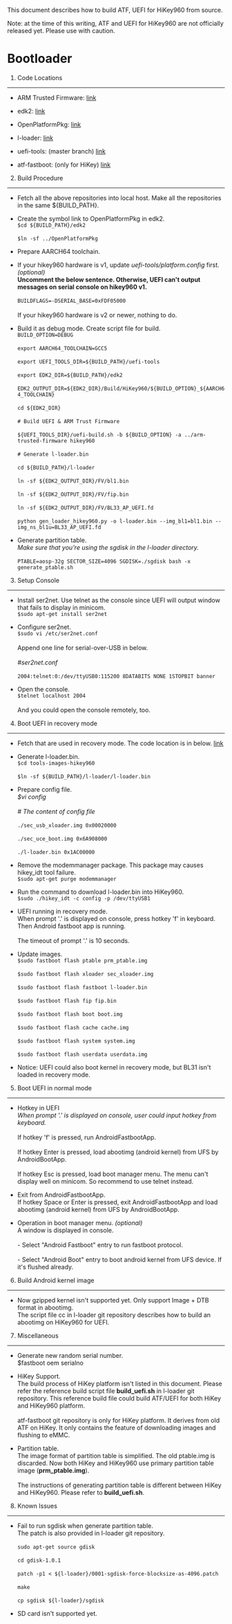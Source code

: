 This document describes how to build ATF, UEFI for HiKey960 from source.

Note: at the time of this writing, ATF and UEFI for HiKey960 are not officially released yet. Please use with caution.

Bootloader
====================

1. Code Locations
-----------------

   * ARM Trusted Firmware:
   [link](https://github.com/ARM-software/arm-trusted-firmware/tree/integration)

   * edk2:
   [link](https://github.com/96boards-hikey/edk2/tree/testing/hikey960_v2.5)

   * OpenPlatformPkg:
   [link](https://github.com/96boards-hikey/OpenPlatformPkg/tree/testing/hikey960_v1.3.4)

   * l-loader:
   [link](https://github.com/96boards-hikey/l-loader/tree/testing/hikey960_v1.2)

   * uefi-tools: (master branch)
   [link](https://git.linaro.org/uefi/uefi-tools.git)

   * atf-fastboot: (only for HiKey)
   [link](https://github.com/96boards-hikey/atf-fastboot/tree/master)


2. Build Procedure
------------------

   * Fetch all the above repositories into local host.
     Make all the repositories in the same ${BUILD_PATH}.

   * Create the symbol link to OpenPlatformPkg in edk2.
     <br>`$cd ${BUILD_PATH}/edk2`</br>
     <br>`$ln -sf ../OpenPlatformPkg`</br>

   * Prepare AARCH64 toolchain.

   * If your hikey960 hardware is v1, update _uefi-tools/platform.config_ first. _(optional)_
     <br>__Uncomment the below sentence. Otherwise, UEFI can't output messages on serial
     console on hikey960 v1.__</br>
     <br>`BUILDFLAGS=-DSERIAL_BASE=0xFDF05000`</br>
     <br>If your hikey960 hardware is v2 or newer, nothing to do.</br>

   * Build it as debug mode. Create script file for build.
     <br>`BUILD_OPTION=DEBUG`</br>
     <br>`export AARCH64_TOOLCHAIN=GCC5`</br>
     <br>`export UEFI_TOOLS_DIR=${BUILD_PATH}/uefi-tools`<br>
     <br>`export EDK2_DIR=${BUILD_PATH}/edk2`</br>
     <br>`EDK2_OUTPUT_DIR=${EDK2_DIR}/Build/HiKey960/${BUILD_OPTION}_${AARCH64_TOOLCHAIN}`</br>
     <br>`cd ${EDK2_DIR}`</br>
     <br>`# Build UEFI & ARM Trust Firmware`</br>
     <br>`${UEFI_TOOLS_DIR}/uefi-build.sh -b ${BUILD_OPTION} -a ../arm-trusted-firmware hikey960`</br>
     <br>`# Generate l-loader.bin`</br>
     <br>`cd ${BUILD_PATH}/l-loader`</br>
     <br>`ln -sf ${EDK2_OUTPUT_DIR}/FV/bl1.bin`</br>
     <br>`ln -sf ${EDK2_OUTPUT_DIR}/FV/fip.bin`</br>
     <br>`ln -sf ${EDK2_OUTPUT_DIR}/FV/BL33_AP_UEFI.fd`</br>
     <br>`python gen_loader_hikey960.py -o l-loader.bin --img_bl1=bl1.bin --img_ns_bl1u=BL33_AP_UEFI.fd`</br>

   * Generate partition table.
     <br>_Make sure that you're using the sgdisk in the l-loader directory._</br>
     <br>`PTABLE=aosp-32g SECTOR_SIZE=4096 SGDISK=./sgdisk bash -x generate_ptable.sh`</br>


3. Setup Console
----------------

   * Install ser2net. Use telnet as the console since UEFI will output window
     that fails to display in minicom.
     <br>`$sudo apt-get install ser2net`</br>

   * Configure ser2net.
     <br>`$sudo vi /etc/ser2net.conf`</br>
     <br>Append one line for serial-over-USB in below.</br>
     <br>_#ser2net.conf_</br>
     <br>`2004:telnet:0:/dev/ttyUSB0:115200 8DATABITS NONE 1STOPBIT banner`</br>

   * Open the console.
     <br>`$telnet localhost 2004`</br>
     <br>And you could open the console remotely, too.</br>


4. Boot UEFI in recovery mode
-----------------------------

   * Fetch that are used in recovery mode. The code location is in below.
     [link](https://github.com/96boards-hikey/tools-images-hikey960)

   * Generate l-loader.bin.
     <br>`$cd tools-images-hikey960`</br>
     <br>`$ln -sf ${BUILD_PATH}/l-loader/l-loader.bin`</br>

   * Prepare config file.
     <br>_$vi config_</br>
     <br>_# The content of config file_</br>
     <br>`./sec_usb_xloader.img 0x00020000`</br>
     <br>`./sec_uce_boot.img 0x6A908000`</br>
     <br>`./l-loader.bin 0x1AC00000`</br>

   * Remove the modemmanager package. This package may causes hikey_idt tool failure.
     <br>`$sudo apt-get purge modemmanager`</br>

   * Run the command to download l-loader.bin into HiKey960.
     <br>`$sudo ./hikey_idt -c config -p /dev/ttyUSB1`</br>

   * UEFI running in recovery mode.
     <br>When prompt '.' is displayed on console, press hotkey 'f' in keyboard. Then Android fastboot app is running.</br>
     <br>The timeout of prompt '.' is 10 seconds.</br>

   * Update images.
     <br>`$sudo fastboot flash ptable prm_ptable.img`</br>
     <br>`$sudo fastboot flash xloader sec_xloader.img`</br>
     <br>`$sudo fastboot flash fastboot l-loader.bin`</br>
     <br>`$sudo fastboot flash fip fip.bin`</br>
     <br>`$sudo fastboot flash boot boot.img`</br>
     <br>`$sudo fastboot flash cache cache.img`</br>
     <br>`$sudo fastboot flash system system.img`</br>
     <br>`$sudo fastboot flash userdata userdata.img`</br>

   * Notice: UEFI could also boot kernel in recovery mode, but BL31 isn't loaded in
     recovery mode.


5. Boot UEFI in normal mode
-----------------------------

   * Hotkey in UEFI
     <br>_When prompt '.' is displayed on console, user could input hotkey from keyboard._</br>
     <br>If hotkey 'f' is pressed, run AndroidFastbootApp.</br>
     <br>If hotkey Enter is pressed, load abootimg (android kernel) from UFS by AndroidBootApp.</br>
     <br>If hotkey Esc is pressed, load boot manager menu. The menu can't display well
     on minicom. So recommend to use telnet instead.</br>

   * Exit from AndroidFastbootApp.
     <br>If hotkey Space or Enter is pressed, exit AndroidFastbootApp and load abootimg (android
     kernel) from UFS by AndroidBootApp.</br>

   * Operation in boot manager menu. _(optional)_
     <br>A window is displayed in console.</br>
     <br>  - Select "Android Fastboot" entry to run fastboot protocol.</br>
     <br>  - Select "Android Boot" entry to boot android kernel from UFS device. If it's flushed already.</br>


6. Build Android kernel image
-----------------------------

   * Now gzipped kernel isn't supported yet. Only support Image + DTB format in abootimg.
     <br>The script file cc in l-loader git repository describes how to build an abootimg on HiKey960 for UEFI.</br>


7. Miscellaneous
-----------------------------

   * Generate new random serial number.
     <br>$fastboot oem serialno</br>

   * HiKey Support.
     <br>The build process of HiKey platform isn't listed in this document. Please refer the reference build script file __build_uefi.sh__ in l-loader git repository. This reference build file could build ATF/UEFI for both HiKey and HiKey960 platform.</br>
     <br>atf-fastboot git repository is only for HiKey platform. It derives from old ATF on HiKey. It only contains the feature of downloading images and flushing to eMMC.</br>

   * Partition table.
     <br>The image format of partition table is simplified. The old ptable.img is discarded. Now both HiKey and HiKey960 use primary partition table image (__prm_ptable.img__).</br>
     <br>The instructions of generating partition table is different between HiKey and HiKey960. Please refer to __build_uefi.sh__.</br>


8. Known Issues
-----------------------------

   * Fail to run sgdisk when generate partition table.
     <br>The patch is also provided in l-loader git repository.</br>
     <br>`sudo apt-get source gdisk`</br>
     <br>`cd gdisk-1.0.1`</br>
     <br>`patch -p1 < ${l-loader}/0001-sgdisk-force-blocksize-as-4096.patch`</br>
     <br>`make`</br>
     <br>`cp sgdisk ${l-loader}/sgdisk`</br>

   * SD card isn't supported yet.

